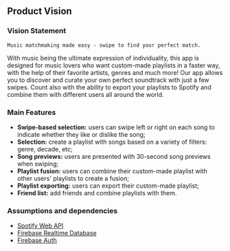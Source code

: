 
## Product Vision

### Vision Statement

`Music matchmaking made easy - swipe to find your perfect match.`

With music being the ultimate expression of individuality, this app is designed for music lovers who want custom-made playlists in a faster way, with the help of their favorite artists, genres and much more!
Our app allows you to discover and curate your own perfect soundtrack with just a few swipes. Count also with the ability to export your playlists to Spotify and combine them with different users all around the world.


### Main Features

* **Swipe-based selection:** users can swipe left or right on each song to indicate whether they like or dislike the song;
* **Selection:** create a playlist with songs based on a variety of filters: genre, decade, etc; 
* **Song previews:** users are presented with 30-second song previews when swiping;
* **Playlist fusion:** users can combine their custom-made playlist with other users' playlists to create a fusion;
* **Playlist exporting:** users can export their custom-made playlist;
* **Friend list:** add friends and combine playlists with them.

### Assumptions and dependencies
* [Spotify Web API](https://developer.spotify.com/documentation/web-api)
* [Firebase Realtime Database](https://firebase.google.com/docs/database)
* [Firebase Auth](https://firebase.google.com/docs/auth)